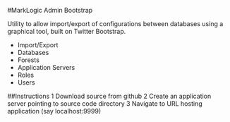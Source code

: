 #MarkLogic Admin Bootstrap

Utility to allow import/export of configurations between databases using a graphical tool, built on Twitter Bootstrap.
- Import/Export
 - Databases
 - Forests
 - Application Servers
 - Roles
 - Users

 ##Instructions
 1 Download source from github
 2 Create an application server pointing to source code directory
 3 Navigate to URL hosting application (say localhost:9999) 
 